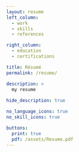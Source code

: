```yaml
---
layout: resume
left_column:
  - work
  - skills
  - references

right_column:
  - education
  - certifications

title: Résumé
permalink: /resume/

description: >
  my resume
  
hide_description: true

no_language_icons: true
no_skill_icons: true

buttons:
  print: true
  pdf: /assets/Resume.pdf
---
```

